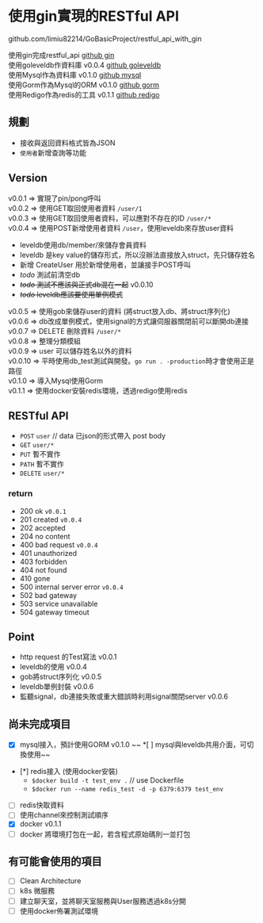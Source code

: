 # 使用gin實現的RESTful API

github.com/limiu82214/GoBasicProject/restful_api_with_gin

使用gin完成restful_api [github gin](https://github.com/gin-gonic/gin)  
使用goleveldb作資料庫 v0.0.4 [github goleveldb](https://github.com/syndtr/goleveldb)  
使用Mysql作為資料庫 v0.1.0 [github mysql](https://github.com/go-sql-driver/mysql)  
使用Gorm作為Mysql的ORM v0.1.0 [github gorm](https://github.com/jinzhu/gorm)  
使用Redigo作為redis的工具 v0.1.1 [github redigo](https://github.com/gomodule/redigo)

## 規劃

* 接收與返回資料格式皆為JSON
* `使用者`新增查詢等功能

## Version

v0.0.1 => 實現了pin/pong呼叫  
v0.0.2 => 使用GET取回使用者資料 `/user/1`  
v0.0.3 => 使用GET取回使用者資料，可以應對不存在的ID `/user/*`  
v0.0.4 => 使用POST新增使用者資料 `/user`，使用leveldb來存放user資料  

* leveldb使用db/member/來儲存會員資料
* leveldb 是key value的儲存形式，所以沒辦法直接放入struct，先只儲存姓名
* 新增 CreateUser 用於新增使用者，並讓接手POST呼叫
* *todo* 測試前清空db
* ~~*todo* 測試不應該與正式db混在一起~~ v0.0.10
* ~~*todo* leveldb應該要使用單例模式~~

v0.0.5 => 使用gob來儲存user的資料 (將struct放入db、將struct序列化)  
v0.0.6 => db改成單例模式，使用signal的方式讓伺服器關閉前可以斷開db連接  
v0.0.7 => DELETE 刪除資料 `/user/*`  
v0.0.8 => 整理分類模組  
v0.0.9 => user 可以儲存姓名以外的資料  
v0.0.10 => 平時使用db_test測試與開發。`go run . -production`時才會使用正是路徑  
v0.1.0 => 導入Mysql使用Gorm  
v0.1.1 => 使用docker安裝redis環境，透過redigo使用redis


## RESTful API

* `POST` `user` // data 已json的形式帶入 post body
* `GET` `user/*`
* `PUT` 暫不實作
* `PATH` 暫不實作
* `DELETE` `user/*`

### return

* 200 ok `v0.0.1`
* 201 created `v0.0.4`
* 202 accepted
* 204 no content
* 400 bad request `v0.0.4`
* 401 unauthorized
* 403 forbidden
* 404 not found
* 410 gone
* 500 internal server error `v0.0.4`
* 502 bad gateway
* 503 service unavailable
* 504 gateway timeout

## Point

* http request 的Test寫法 v0.0.1
* leveldb的使用 v0.0.4
* gob將struct序列化 v0.0.5
* leveldb單例封裝 v0.0.6
* 監聽signal，db連接失敗或重大錯誤時利用signal關閉server v0.0.6

## 尚未完成項目

* [x] mysql接入，預計使用GORM v0.1.0 
~~ *[ ] mysql與leveldb共用介面，可切換使用~~
* [*] redis接入 (使用docker安裝)
    * `$docker build -t test_env .` // use Dockerfile
    * `$docker run --name redis_test -d -p 6379:6379 test_env`
* [ ] redis快取資料
* [ ] 使用channel來控制測試順序
* [x] docker v0.1.1
* [ ] docker 將環境打包在一起，若含程式原始碼則一並打包

## 有可能會使用的項目

* [ ] Clean Architecture
* [ ] k8s 微服務
* [ ] 建立聊天室，並將聊天室服務與User服務透過k8s分開
* [ ] 使用docker佈署測試環境
